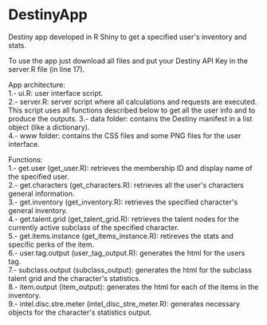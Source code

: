 # DestinyApp
Destiny app developed in R Shiny to get a specified user's inventory and stats. 

To use the app just download all files and put your Destiny API Key in the server.R file (in line 17).

App architecture:  
1.- ui.R: user interface script.  
2.- server.R: server script where all calculations and requests are executed. This script uses all functions described below to get all the user info and to produce the outputs. 
3.- data folder: contains the Destiny manifest in a list object (like a dictionary).  
4.- www folder: contains the CSS files and some PNG files for the user interface.

Functions:  
1.- get.user (get_user.R): retrieves the membership ID and display name of the specified user.  
2.- get.characters (get_characters.R): retrieves all the user's characters general information.  
3.- get.inventory (get_inventory.R): retrieves the specified character's general inventory.  
4.- get.talent.grid (get_talent_grid.R): retrieves the talent nodes for the currently active subclass of the specified character.  
5.- get.items.instance (get_items_instance.R): retireves the stats and specific perks of the item.  
6.- user.tag.output (user_tag_output.R): generates the html for the users tag.  
7.- subclass.output (subclass_output): generates the html for the subclass talent grid and the character's statistics.  
8.- item.output (item_output): generates the html for each of the items in the inventory.  
9.- intel.disc.stre.meter (intel_disc_stre_meter.R): generates necessary objects for the character's statistics output.  



